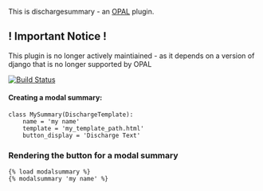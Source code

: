 This is dischargesummary - an [OPAL](https://github.com/openhealthcare/opal) plugin.


## ! Important Notice !

This plugin is no longer actively maintiained - as it depends on a version of django that is no longer supported by OPAL


[![Build
Status](https://travis-ci.org/openhealthcare/opal-dischargesummary.png?branch=v0.5.0)](https://travis-ci.org/openhealthcare/opal-dischargesummary)

#### Creating a modal summary: 

    class MySummary(DischargeTemplate):
        name = 'my name'
        template = 'my_template_path.html'
        button_display = 'Discharge Text'

### Rendering the button for a modal summary

    {% load modalsummary %}
    {% modalsummary 'my name' %}
